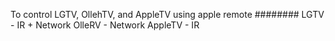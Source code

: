To control LGTV, OllehTV, and AppleTV using apple remote
########
LGTV - IR + Network
OlleRV - Network
AppleTV - IR
